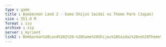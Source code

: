 ```yaml
---
type : game
title : Bomberman Land 2 - Game Shijou Saidai no Theme Park (Japan)
size : 351.0 M
format : iso
archive : zip
server : myrient
link2 : Bomberman%20Land%202%20-%20Game%20Shijou%20Saidai%20no%20Theme%20Park%20%28Japan%29
---
```

